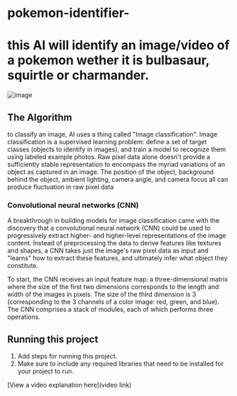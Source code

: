 # pokemon-identifier-

 
 # this AI will identify an image/video of a pokemon wether it is bulbasaur, squirtle or charmander.


![image](https://github.com/naynay007/pokemon-identifier-/assets/108524891/addcc76c-6d6e-4e34-8ee0-8f1fa6480a43)


## The Algorithm
to classify an image, AI uses a thing called "Image classification". Image classification is a supervised learning problem: define a set of target classes (objects to identify in images), and train a model to recognize them using labeled example photos. Raw pixel data alone doesn't provide a sufficiently stable representation to encompass the myriad variations of an object as captured in an image. The position of the object, background behind the object, ambient lighting, camera angle, and camera focus all can produce fluctuation in raw pixel data

### Convolutional neural networks (CNN)
A breakthrough in building models for image classification came with the discovery that a convolutional neural network (CNN) could be used to progressively extract higher- and higher-level representations of the image content. Instead of preprocessing the data to derive features like textures and shapes, a CNN takes just the image's raw pixel data as input and "learns" how to extract these features, and ultimately infer what object they constitute.

To start, the CNN receives an input feature map: a three-dimensional matrix where the size of the first two dimensions corresponds to the length and width of the images in pixels. The size of the third dimension is 3 (corresponding to the 3 channels of a color image: red, green, and blue). The CNN comprises a stack of modules, each of which performs three operations.
## Running this project

1. Add steps for running this project.
2. Make sure to include any required libraries that need to be installed for your project to run.

[View a video explanation here](video link)
